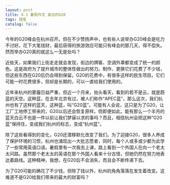 ```yaml
---
layout: post
title: 8.1 暑假作文 身边的G20
tags: 随笔
catalog: false
---
```

今年的G20峰会在杭州召开。但在不少赞扬声中，也有些人说举办G20峰会是吃力不讨好。花下大笔钱财，最后获得的旅游效应可能只有峰会的那几天，得不偿失。然而举办G20真的就这么一无是处吗？

近些天，如果我们上街走走就会发现，街边的牌匾、空调外罩都变成了统一的颜色。这是政府为了提升城市的整体性做出的努力。制作、更换它们花费了不少钱，但这些东西在G20后仍会得到保留。G20的花费中，有很多这样的民生项目。它们可能一时花费很多，但却是长期的，可以一直给我们使用的。

近年来杭州的雾霾日益严重，但近一个月来，抬头看天，看到的若不是云，就是蔚蓝的天空。这种蓝，在去年北京有过，被人们称作“APEC蓝”，那么这次，我们杭州也有了这样的蓝天，这种蓝，叫“G20蓝”。可能有人会说，这只是为了G20，让工厂工地停工带来的，G20以后还会恢复原样。但即便如此，能有那么一个半月的蓝天白云不也是一件以前让我们梦寐以求的事吗？而且，相信杭州会把这种“G20蓝”保持住，变成我们杭州的标志，变成“杭州蓝”。

除了这些看得到的变化，G20还潜移默化改变了我们。为了迎接G20，很多人养成了保护环境的习惯，杭州也涌现出一大批志愿者，同时，每个人或多或少都为此学了一些常用英语口语。暑假里有一次我去上课，路上看到一个外国人在向一个老太太问路。虽然那个老太太的英语在那个外国人看来十分古怪，但她仍然在努力地表达着路线。这种精神，我想，在G20后不会消失，而且会不断传递下去。

为了G20可能的确花了不少钱，但除了钱以外，杭州的角角落落在发生着改变。这难道不是G20给我们带来的最大的财富吗？
